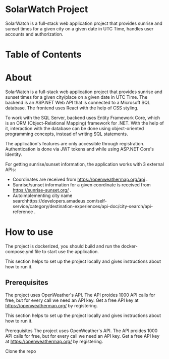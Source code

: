 # SolarWatch Project
SolarWatch is a full-stack web application project that provides sunrise and sunset times for a given city on a given date in UTC Time, handles user accounts and authorization.

# Table of Contents
<!-- toc -->

# About
SolarWatch is a full-stack web application project that provides sunrise and sunset times for a given city/place on a given date in UTC Time. The backend is an ASP.NET Web API that is connected to a Microsoft SQL database. The frontend uses React with the help of CSS styling.

To work with the SQL Server, backend uses Entity Framework Core, which is an ORM (Object-Relational Mapping) framework for .NET. With the help of it, interaction with the database can be done using object-oriented programming concepts, instead of writing SQL statements.

The application's features are only accessible through registration. Authentication is done via JWT tokens and while using ASP.NET Core's Identity.

For getting sunrise/sunset information, the application works with 3 external APIs:
- Coordinates are received from https://openweathermap.org/api .
- Sunrise/sunset information for a given coordinate is received from https://sunrise-sunset.org/ .
- Autoimplementing city name searchhttps://developers.amadeus.com/self-service/category/destination-experiences/api-doc/city-search/api-reference .

# How to use
The project is dockerized, you should build and run the docker-compose.yml file to start use the application.

This section helps to set up the project locally and gives instructions about how to run it.

## Prerequisites
The project uses OpenWeather's API. The API proides 1000 API calls for free, but for every call we need an API key. Get a free API key at https://openweathermap.org/ by registering.

This section helps to set up the project locally and gives instructions about how to run it.

Prerequisites
The project uses OpenWeather's API. The API proides 1000 API calls for free, but for every call we need an API key. Get a free API key at https://openweathermap.org/ by registering.

Clone the repo

```git clone https://github.com/szillas/SolarWatch.git](https://github.com/szilvassy-bence/solarwatch.git
